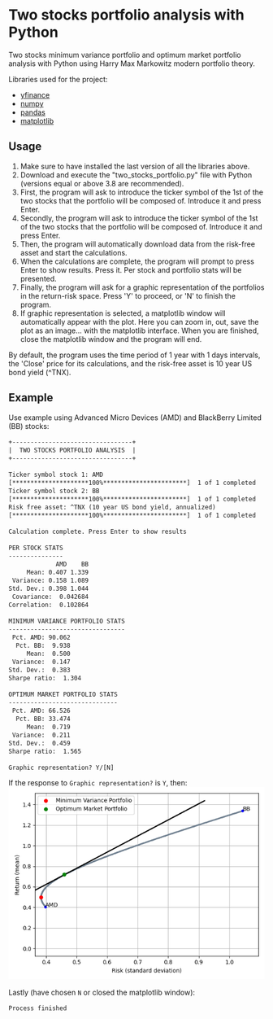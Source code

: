 # Two stocks portfolio analysis with Python

Two stocks minimum variance portfolio and optimum market portfolio analysis with Python using Harry Max Markowitz modern 
portfolio theory.

Libraries used for the project:
* [yfinance](https://pypi.org/project/yfinance/)
* [numpy](https://numpy.org/)
* [pandas](https://pandas.pydata.org/)
* [matplotlib](https://matplotlib.org/)

## Usage

1. Make sure to have installed the last version of all the libraries above.
2. Download and execute the "two\_stocks\_portfolio.py" file with Python (versions equal or above 3.8 are recommended).
3. First, the program will ask to introduce the ticker symbol of the 1st of the two stocks that the portfolio will be 
composed of. Introduce it and press Enter.
4. Secondly, the program will ask to introduce the ticker symbol of the 1st of the two stocks that the portfolio will be 
composed of. Introduce it and press Enter.
5. Then, the program will automatically download data from the risk-free asset and start the calculations.
6. When the calculations are complete, the program will prompt to press Enter to show results. Press it. Per stock and
portfolio stats will be presented.
7. Finally, the program will ask for a graphic representation of the portfolios in the return-risk space.
Press 'Y' to proceed, or 'N' to finish the program.
8. If graphic representation is selected, a matplotlib window will automatically appear with the plot. Here you
can zoom in, out, save the plot as an image... with the matplotlib interface. When you are finished, close the
matplotlib window and the program will end.

By default, the program uses the time period of 1 year with 1 days intervals, the 'Close' price for its calculations, 
and the risk-free asset is 10 year US bond yield (^TNX).

## Example

Use example using Advanced Micro Devices (AMD) and BlackBerry Limited (BB) stocks:

```
+---------------------------------+
|  TWO STOCKS PORTFOLIO ANALYSIS  |
+---------------------------------+

Ticker symbol stock 1: AMD
[*********************100%***********************]  1 of 1 completed
Ticker symbol stock 2: BB
[*********************100%***********************]  1 of 1 completed
Risk free asset: ^TNX (10 year US bond yield, annualized)
[*********************100%***********************]  1 of 1 completed

Calculation complete. Press Enter to show results 

PER STOCK STATS
---------------
             AMD    BB
     Mean: 0.407 1.339
 Variance: 0.158 1.089
Std. Dev.: 0.398 1.044
 Covariance:  0.042684
Correlation:  0.102864

MINIMUM VARIANCE PORTFOLIO STATS
--------------------------------
 Pct. AMD: 90.062
  Pct. BB:  9.938
     Mean:  0.500
 Variance:  0.147
Std. Dev.:  0.383
Sharpe ratio:  1.304

OPTIMUM MARKET PORTFOLIO STATS
------------------------------
 Pct. AMD: 66.526
  Pct. BB: 33.474
     Mean:  0.719
 Variance:  0.211
Std. Dev.:  0.459
Sharpe ratio:  1.565

Graphic representation? Y/[N]  
```

If the response to ```Graphic representation?``` is ```Y```, then:
![Plot example](/example_images/plot.png)

Lastly (have chosen ```N``` or closed the matplotlib window):

```
Process finished
```